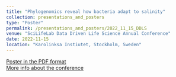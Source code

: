 ```yaml
---
title: "Phylogenomics reveal how bacteria adapt to salinity"
collection: presentations_and_posters
type: "Poster"
permalink: /presentations_and_posters/2022_11_15_DDLS
venue: "SciLifeLab Data Driven Life Science Annual Conference"
date: 2022-11-15
location: "Karolinksa Instiutet, Stockholm, Sweden"
---
```


[Poster in the PDF format](/files/KTJ_DDLS_poster_V3.pdf)  
[More info about the conference](https://www.scilifelab.se/event/ddls-annual-conference/)

